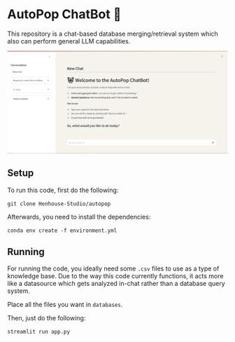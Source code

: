 # **AutoPop ChatBot 🤖**

This repository is a chat-based database merging/retrieval system which also can perform general LLM capabilities.

![Image of the interface.](assets/images/screenshot.PNG)


## **Setup**

To run this code, first do the following:

```
git clone Henhouse-Studio/autopop
```

Afterwards, you need to install the dependencies:

```
conda env create -f environment.yml
```

## **Running**

For running the code, you ideally need some `.csv` files to use as a type of knowledge base. Due to the way this code currently functions, it acts more like a datasource which gets analyzed in-chat rather than a database query system. 

Place all the files you want in `databases`.

Then, just do the following:

```
streamlit run app.py
```
